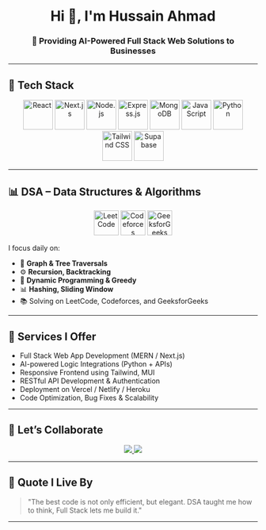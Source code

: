 <h1 align="center">Hi 👋, I'm Hussain Ahmad</h1>
<h3 align="center">🚀 Providing AI-Powered Full Stack Web Solutions to Businesses</h3>

---

## 💼 Tech Stack

<p align="center">
  <img src="https://cdn.jsdelivr.net/gh/devicons/devicon/icons/react/react-original.svg" height="60" alt="React" />
  <img src="https://cdn.jsdelivr.net/gh/devicons/devicon/icons/nextjs/nextjs-original-wordmark.svg" height="60" alt="Next.js" />
  <img src="https://cdn.jsdelivr.net/gh/devicons/devicon/icons/nodejs/nodejs-original.svg" height="60" alt="Node.js" />
  <img src="https://cdn.jsdelivr.net/gh/devicons/devicon/icons/express/express-original.svg" height="60" alt="Express.js" />
  <img src="https://cdn.jsdelivr.net/gh/devicons/devicon/icons/mongodb/mongodb-original.svg" height="60" alt="MongoDB" />
  <img src="https://cdn.jsdelivr.net/gh/devicons/devicon/icons/javascript/javascript-original.svg" height="60" alt="JavaScript" />
  <img src="https://cdn.jsdelivr.net/gh/devicons/devicon/icons/python/python-original.svg" height="60" alt="Python" />
  <img src="https://cdn.jsdelivr.net/gh/devicons/devicon/icons/tailwindcss/tailwindcss-plain.svg" height="60" alt="Tailwind CSS" />
  <img src="https://www.vectorlogo.zone/logos/supabase/supabase-icon.svg" height="60" alt="Supabase" />
</p>

---

## 📊 DSA – Data Structures & Algorithms

<p align="center">
  <img src="https://upload.wikimedia.org/wikipedia/commons/1/19/LeetCode_logo_black.png" height="50" alt="LeetCode" />
  <img src="https://sta.codeforces.com/s/36561/images/codeforces-logo-with-telegram.png" height="50" alt="Codeforces" />
  <img src="https://upload.wikimedia.org/wikipedia/commons/thumb/4/43/GeeksforGeeks.svg/1200px-GeeksforGeeks.svg.png" height="50" alt="GeeksforGeeks" />
</p>

I focus daily on:
- 🧠 **Graph & Tree Traversals**
- ⚙️ **Recursion, Backtracking**
- 🧮 **Dynamic Programming & Greedy**
- 📊 **Hashing, Sliding Window**
- 📚 Solving on LeetCode, Codeforces, and GeeksforGeeks

---

## 🔧 Services I Offer

- Full Stack Web App Development (MERN / Next.js)
- AI-powered Logic Integrations (Python + APIs)
- Responsive Frontend using Tailwind, MUI
- RESTful API Development & Authentication
- Deployment on Vercel / Netlify / Heroku
- Code Optimization, Bug Fixes & Scalability

---

## 🤝 Let’s Collaborate

<p align="center">
  <a href="mailto:your.hussainahmad.dev.17@gmail.com">
    <img src="https://img.shields.io/badge/Gmail-D14836?style=for-the-badge&logo=gmail&logoColor=white" />
  </a>
  <a href="https://www.linkedin.com/in/hussainahmaddev/">
    <img src="https://img.shields.io/badge/LinkedIn-0077B5?style=for-the-badge&logo=linkedin&logoColor=white" />
  </a>
</p>

---

## 🧠 Quote I Live By

> "The best code is not only efficient, but elegant. DSA taught me how to think, Full Stack lets me build it."

---
